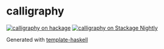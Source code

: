 # calligraphy
[![calligraphy on hackage](https://img.shields.io/hackage/v/calligraphy)](http://hackage.haskell.org/package/calligraphy)
[![calligraphy on Stackage Nightly](https://stackage.org/package/calligraphy/badge/nightly)](https://stackage.org/nightly/package/calligraphy)

Generated with [template-haskell](https://github.com/jonascarpay/template-haskell)
